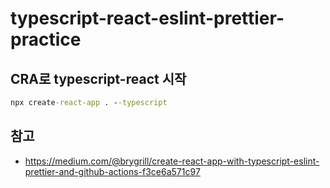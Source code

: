 # typescript-react-eslint-prettier-practice

## CRA로 typescript-react 시작

```cmd terminal
npx create-react-app . --typescript

```


## 참고 
- https://medium.com/@brygrill/create-react-app-with-typescript-eslint-prettier-and-github-actions-f3ce6a571c97